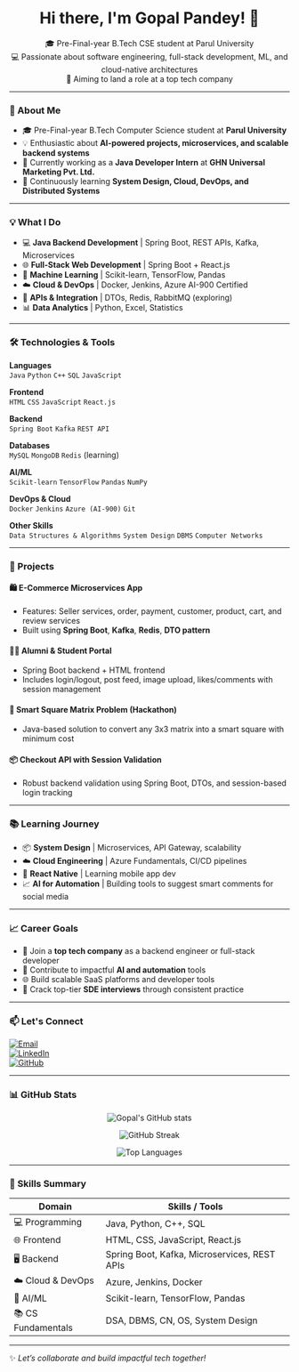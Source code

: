 <h1 align="center">Hi there, I'm Gopal Pandey! 👋</h1>

<p align="center">
🎓 Pre-Final-year B.Tech CSE student at Parul University <br>
💻 Passionate about software engineering, full-stack development, ML, and cloud-native architectures<br>
🚀 Aiming to land a role at a top tech company
</p>

---

### 🚀 About Me

- 🎓 Pre-Final-year B.Tech Computer Science student at **Parul University**
- 💡 Enthusiastic about **AI-powered projects, microservices, and scalable backend systems**
- 🔬 Currently working as a **Java Developer Intern** at **GHN Universal Marketing Pvt. Ltd.**
- 🧠 Continuously learning **System Design, Cloud, DevOps, and Distributed Systems**

---

### 💡 What I Do

- 💻 **Java Backend Development** | Spring Boot, REST APIs, Kafka, Microservices  
- 🌐 **Full-Stack Web Development** | Spring Boot + React.js  
- 🧠 **Machine Learning** | Scikit-learn, TensorFlow, Pandas  
- ☁️ **Cloud & DevOps** | Docker, Jenkins, Azure AI-900 Certified  
- 🔗 **APIs & Integration** | DTOs, Redis, RabbitMQ (exploring)  
- 📊 **Data Analytics** | Python, Excel, Statistics

---

### 🛠️ Technologies & Tools

**Languages**  
`Java` `Python` `C++` `SQL` `JavaScript`

**Frontend**  
`HTML` `CSS` `JavaScript` `React.js`

**Backend**  
`Spring Boot` `Kafka` `REST API`

**Databases**  
`MySQL` `MongoDB` `Redis` (learning)

**AI/ML**  
`Scikit-learn` `TensorFlow` `Pandas` `NumPy`

**DevOps & Cloud**  
`Docker` `Jenkins` `Azure (AI-900)` `Git`

**Other Skills**  
`Data Structures & Algorithms` `System Design` `DBMS` `Computer Networks`

---

### 📌 Projects

#### 🛍️ E-Commerce Microservices App  
- Features: Seller services, order, payment, customer, product, cart, and review services  
- Built using **Spring Boot**, **Kafka**, **Redis**, **DTO pattern**

#### 🧑‍🎓 Alumni & Student Portal  
- Spring Boot backend + HTML frontend  
- Includes login/logout, post feed, image upload, likes/comments with session management

#### 🧠 Smart Square Matrix Problem (Hackathon)  
- Java-based solution to convert any 3x3 matrix into a smart square with minimum cost

#### 📦 Checkout API with Session Validation  
- Robust backend validation using Spring Boot, DTOs, and session-based login tracking

---

### 📚 Learning Journey

- 📦 **System Design** | Microservices, API Gateway, scalability  
- ☁️ **Cloud Engineering** | Azure Fundamentals, CI/CD pipelines  
- 📱 **React Native** | Learning mobile app dev  
- 📈 **AI for Automation** | Building tools to suggest smart comments for social media

---

### 📈 Career Goals

- 💼 Join a **top tech company** as a backend engineer or full-stack developer  
- 🤖 Contribute to impactful **AI and automation** tools  
- 🌐 Build scalable SaaS platforms and developer tools  
- 🎯 Crack top-tier **SDE interviews** through consistent practice

---

### 📫 Let's Connect

[![Email](https://img.shields.io/badge/Email-D14836?style=for-the-badge&logo=gmail&logoColor=white)](mailto:2gopalpandey@gmail.com)  
[![LinkedIn](https://img.shields.io/badge/LinkedIn-0A66C2?style=for-the-badge&logo=linkedin&logoColor=white)](https://www.linkedin.com/in/pandey-gopal/)  
[![GitHub](https://img.shields.io/badge/GitHub-100000?style=for-the-badge&logo=github&logoColor=white)](https://github.com/pandeygopal)

---

### 📊 GitHub Stats

<p align="center">
  <img src="https://github-readme-stats.vercel.app/api?username=pandeygopal&show_icons=true&theme=radical" alt="Gopal's GitHub stats" />
</p>

<p align="center">
  <img src="https://github-readme-streak-stats.herokuapp.com/?user=pandeygopal&theme=radical" alt="GitHub Streak" />
</p>

<p align="center">
  <img src="https://github-readme-stats.vercel.app/api/top-langs/?username=pandeygopal&layout=compact&theme=radical" alt="Top Languages" />
</p>

---

### 🧠 Skills Summary

| Domain              | Skills / Tools                                           |
|---------------------|----------------------------------------------------------|
| 💻 Programming       | Java, Python, C++, SQL                                   |
| 🌐 Frontend          | HTML, CSS, JavaScript, React.js                          |
| 🖥️ Backend           | Spring Boot, Kafka, Microservices, REST APIs            |
| ☁️ Cloud & DevOps    | Azure, Jenkins, Docker                                   |
| 🧠 AI/ML             | Scikit-learn, TensorFlow, Pandas                         |
| 📚 CS Fundamentals   | DSA, DBMS, CN, OS, System Design                         |

---

✨ *Let’s collaborate and build impactful tech together!*

